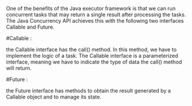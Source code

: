 One of the benefits of the Java executor framework is that we can run concurrent tasks 
that may return a single result after processing the tasks. The Java Concurrency API 
achieves this with the following two interfaces Callable and Future.

#Callable : 

the Callable interface has the call() method. In this method, we have to implement the logic 
of a task. The Callable interface is a parameterized interface, meaning we have 
to indicate the type of data the call() method will return.

#Future :

the Future interface has methods to obtain the result generated 
by a Callable object and to manage its state.
